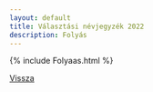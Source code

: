 ```yaml
---
layout: default
title: Választási névjegyzék 2022
description: Folyás
---
```


{% include Folyaas.html %}

[Vissza](./)